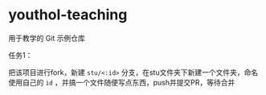 # youthol-teaching
用于教学的 Git 示例仓库

任务1：

把该项目进行fork，新建 ``stu/<:id>`` 分支，在stu文件夹下新建一个文件夹，命名使用自己的 ``id`` ，并搞一个文件随便写点东西，push并提交PR，等待合并
